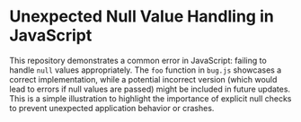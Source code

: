 # Unexpected Null Value Handling in JavaScript

This repository demonstrates a common error in JavaScript: failing to handle `null` values appropriately. The `foo` function in `bug.js` showcases a correct implementation, while a potential incorrect version (which would lead to errors if null values are passed) might be included in future updates.  This is a simple illustration to highlight the importance of explicit null checks to prevent unexpected application behavior or crashes.